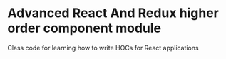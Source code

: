 # Advanced React And Redux higher order component module

Class code for learning how to write HOCs for React applications

